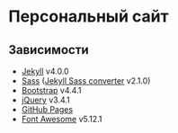 # Персональный сайт

## Зависимости

- [Jekyll][jekyll] v4.0.0
- [Sass][sass] ([Jekyll Sass converter][jekyll-sass-converter] v2.1.0)
- [Bootstrap][bootstrap] v4.4.1
- [jQuery][jquery] v3.4.1
- [GitHub Pages][github-pages]
- [Font Awesome][font-awesome] v5.12.1

[jekyll]: https://jekyllrb.com
[jquery]: https://jquery.com
[bootstrap]: https://getbootstrap.com
[sass]: https://sass-lang.com
[github-pages]: https://pages.github.com
[font-awesome]: https://fontawesome.com
[jekyll-sass-converter]: https://rubygems.org/gems/jekyll-sass-converter
